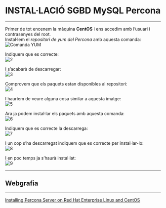 # INSTAL·LACIÓ SGBD MySQL Percona
***
Primer de tot encenem la màquina **CentOS** i ens accedim amb l’usuari i contrasenyes del root.  
Instal·lem el *repositori de yum del Percona* amb aquesta comanda:  
![Comanda YUM](https://i.imgur.com/YDV2Aev.png)

Indiquem que es correcte:  
![2](https://i.imgur.com/VMkZppq.png)

I s’acabarà de descarregar:  
![3](https://i.imgur.com/CYRZXGc.png)

Comprovem que els paquets estan disponibles al repositori:  
![4](https://i.imgur.com/nkkdBZG.png)

I hauríem de veure alguna cosa similar a aquesta imatge:  
![5](https://i.imgur.com/eQT3t4J.png)

Ara ja podem instal·lar els paquets amb aquesta comanda:  
![6](https://i.imgur.com/vVNlYZH.png)

Indiquem que es correcte la descarrega:  
![7](https://i.imgur.com/A2o0HQU.png)

I un cop s’ha descarregat indiquem que es correcte per instal·lar-lo:  
![8](https://i.imgur.com/r4BtL9F.png)

I en poc temps ja s’haurà instal·lat:  
![9](https://i.imgur.com/dhw9oe2.png)

***
## Webgrafia
***
[Installing Percona Server on Red Hat Enterprise Linux and CentOS](https://www.percona.com/doc/percona-server/LATEST/installation/yum_repo.html)

